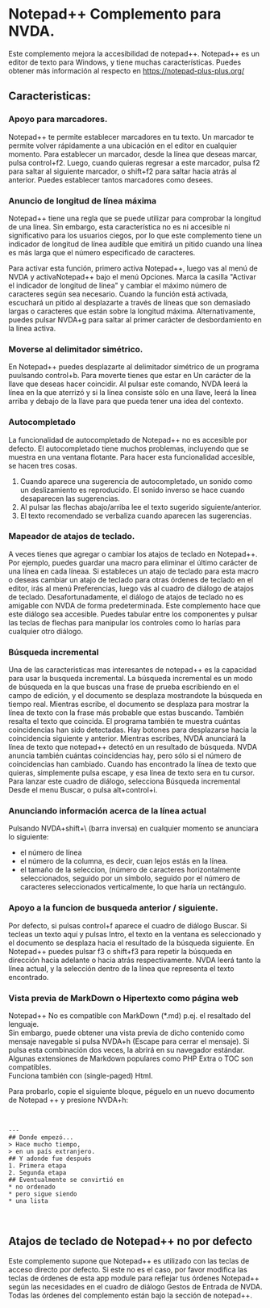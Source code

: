 # Notepad++ Complemento  para NVDA. #

Este complemento mejora la accesibilidad de notepad++. Notepad++ es un editor de texto para Windows, y tiene muchas características. Puedes obtener más información al respecto  en https://notepad-plus-plus.org/

## Caracteristicas:

### Apoyo para marcadores.

Notepad++ te permite establecer marcadores en tu texto.
Un marcador te permite volver rápidamente a una ubicación en el editor en cualquier momento.
Para establecer un marcador, desde la línea que deseas marcar, pulsa control+f2.
Luego, cuando quieras regresar a este marcador, pulsa f2  para saltar al siguiente   marcador, o shift+f2 para saltar hacia atrás al anterior.
Puedes establecer tantos marcadores como desees.

### Anuncio de longitud de línea máxima

Notepad++ tiene una regla que se puede utilizar para comprobar la longitud de una línea. Sin embargo, esta característica no es ni accesible ni significativo para los usuarios ciegos, por lo que este complemento tiene un indicador de longitud de línea audible
que emitirá un pitido cuando una línea es más larga que el número especificado de caracteres.

Para activar esta función, primero activa Notepad++, luego vas al menú de NVDA y activaNotepad++
bajo el menú Opciones. Marca la casilla "Activar el indicador de longitud de línea" y cambiar el máximo número de caracteres según sea necesario. Cuando la función está activada, escuchará un pitido al desplazarte a través de líneas que son demasiado largas o caracteres que están sobre la longitud máxima. Alternativamente, puedes pulsar NVDA+g para saltar al primer carácter de desbordamiento en la línea activa.

### Moverse al delimitador simétrico.

En Notepad++ puedes desplazarte al delimitador simétrico de un programa puulsando control+b. 
Para moverte tienes que estar   en Un carácter de la llave que deseas hacer coincidir.
Al pulsar este comando, NVDA  leerá la línea en la que aterrizó y si la línea consiste sólo en una llave, leerá la línea arriba y debajo de la llave para que pueda tener una idea del contexto.

### Autocompletado

La funcionalidad de autocompletado de Notepad++ no es accesible por defecto. El autocompletado tiene muchos problemas, incluyendo que se muestra en una ventana flotante. Para hacer esta funcionalidad accesible, se hacen tres cosas. 

1. Cuando aparece una sugerencia de autocompletado, un sonido como un deslizamiento es reproducido. El sonido inverso se hace cuando desaparecen las sugerencias.
2. Al pulsar las flechas abajo/arriba lee el texto sugerido siguiente/anterior. 
3. El texto recomendado se verbaliza cuando aparecen las sugerencias.

### Mapeador de atajos de teclado.

A veces tienes que agregar o cambiar los atajos de teclado en Notepad++. 
Por ejemplo, puedes guardar una macro para eliminar el último carácter de una línea en cada líneaa.
Si estableces un atajo de teclado para esta macro o deseas cambiar un atajo de teclado para otras órdenes de teclado en el editor, irás al menú Preferencias, luego vás al cuadro de diálogo de atajos de teclado.
 Desafortunadamente, el diálogo de atajos de teclado no es amigable con NVDA de forma predeterminada. Este complemento hace que este diálogo sea accesible. Puedes tabular entre los componentes y pulsar las teclas de flechas para manipular los controles como lo harías para cualquier otro diálogo.

### Búsqueda incremental

Una de las caracteristicas mas interesantes de notepad++ es la capacidad para usar la busqueda incremental. 
La búsqueda incremental es un modo de búsqueda en la que  buscas una frase de prueba escribiendo en el campo de edición, y el documento se desplaza  mostrandote la búsqueda en tiempo real. 
Mientras escribe, el documento se desplaza para mostrar la línea de texto con la frase más probable que estas buscando. También  resalta el texto que  coincida.
El programa también te muestra cuántas coincidencias han sido detectadas. Hay botones para desplazarse hacia la coincidencia siguiente y anterior.
Mientras escribes, NVDA anunciará la línea de texto que notepad++ detectó  en un resultado de búsqueda.  NVDA anuncia también cuántas coincidencias  hay, pero sólo si el número de  coincidencias han cambiado. 
Cuando has encontrado la línea de texto que quieras, simplemente pulsa escape, y esa línea de texto sera en tu cursor.
Para lanzar este cuadro de diálogo, selecciona Búsqueda incremental Desde el menu Buscar, o pulsa alt+control+i.

### Anunciando información acerca de la línea actual

Pulsando NVDA+shift+\ (barra inversa) en cualquier momento se anunciara lo siguiente:

* el número de línea
* el número de la columna, es decir, cuan lejos estás en la línea.
* el tamaño de la seleccion, (número de caracteres horizontalmente seleccionados, seguido por un símbolo, seguido por el número de caracteres seleccionados verticalmente, lo que haría un rectángulo.
 
### Apoyo a la funcion de busqueda anterior / siguiente.

Por defecto, si pulsas control+f aparece el cuadro de diálogo Buscar. 
Si tecleas un texto aquí y pulsas Intro, el texto en la ventana es seleccionado y el documento  se desplaza hacia  el resultado de la búsqueda siguiente.
En Notepad++ puedes pulsar f3 o shift+f3 para repetir la búsqueda en  dirección hacia    adelante o hacia atrás respectivamente. 
NVDA leerá tanto la línea actual, y la selección dentro de la línea que representa el texto encontrado.

### Vista previa de MarkDown o Hipertexto como página web 

Notepad++ No es compatible con MarkDown (*.md) p.ej. el resaltado del lenguaje.   
Sin embargo, puede obtener una vista previa de dicho contenido como mensaje navegable si pulsa NVDA+h (Escape para cerrar el mensaje). 
Si pulsa esta combinación dos veces, la abrirá en su navegador estándar.  
Algunas extensiones de Markdown populares como PHP Extra o TOC son compatibles.  
Funciona también con (single-paged) Html. 

Para probarlo, copie el siguiente bloque, péguelo en un nuevo documento de Notepad ++ y presione NVDA+h:

<br>

    ---
    ## Donde empezó...  
    > Hace mucho tiempo,  
    > en un país extranjero.  
    ## Y adonde fue después  
    1. Primera etapa  
    2. Segunda etapa  
    ## Eventualmente se convirtió en  
    * no ordenado  
    * pero sigue siendo  
    * una lista  

<br>

## Atajos de teclado de Notepad++ no por defecto

Este complemento supone que Notepad++ es utilizado con las teclas de acceso directo por defecto. 
Si este no es el caso, por favor modifica las teclas de órdenes de esta app module para reflejar tus órdenes Notepad++ según las necesidades en el cuadro de diálogo Gestos de Entrada de NVDA.
Todas las órdenes del complemento están bajo la sección de notepad++.
